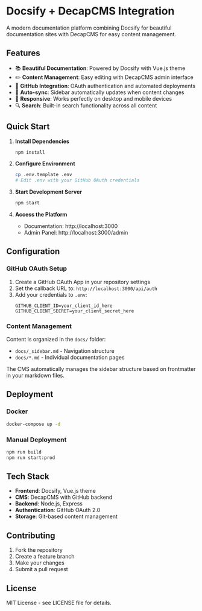 # Docsify + DecapCMS Integration

A modern documentation platform combining Docsify for beautiful documentation sites with DecapCMS for easy content management.

## Features

- 📚 **Beautiful Documentation**: Powered by Docsify with Vue.js theme
- ✏️ **Content Management**: Easy editing with DecapCMS admin interface
- 🔐 **GitHub Integration**: OAuth authentication and automated deployments
- 🔄 **Auto-sync**: Sidebar automatically updates when content changes
- 📱 **Responsive**: Works perfectly on desktop and mobile devices
- 🔍 **Search**: Built-in search functionality across all content

## Quick Start

1. **Install Dependencies**
   ```bash
   npm install
   ```

2. **Configure Environment**
   ```bash
   cp .env.template .env
   # Edit .env with your GitHub OAuth credentials
   ```

3. **Start Development Server**
   ```bash
   npm start
   ```

4. **Access the Platform**
   - Documentation: http://localhost:3000
   - Admin Panel: http://localhost:3000/admin

## Configuration

### GitHub OAuth Setup

1. Create a GitHub OAuth App in your repository settings
2. Set the callback URL to: `http://localhost:3000/api/auth`
3. Add your credentials to `.env`:
   ```
   GITHUB_CLIENT_ID=your_client_id_here
   GITHUB_CLIENT_SECRET=your_client_secret_here
   ```

### Content Management

Content is organized in the `docs/` folder:
- `docs/_sidebar.md` - Navigation structure
- `docs/*.md` - Individual documentation pages

The CMS automatically manages the sidebar structure based on frontmatter in your markdown files.

## Deployment

### Docker
```bash
docker-compose up -d
```

### Manual Deployment
```bash
npm run build
npm run start:prod
```

## Tech Stack

- **Frontend**: Docsify, Vue.js theme
- **CMS**: DecapCMS with GitHub backend
- **Backend**: Node.js, Express
- **Authentication**: GitHub OAuth 2.0
- **Storage**: Git-based content management

## Contributing

1. Fork the repository
2. Create a feature branch
3. Make your changes
4. Submit a pull request

## License

MIT License - see LICENSE file for details.
